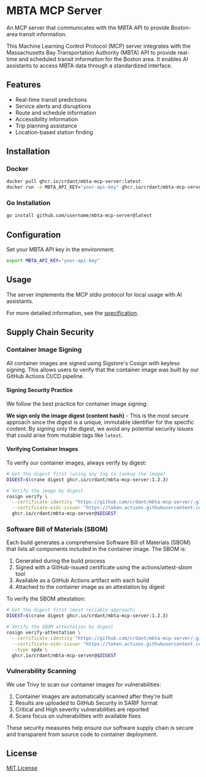 # MBTA MCP Server

An MCP server that communicates with the MBTA API to provide Boston-area transit information.

This Machine Learning Control Protocol (MCP) server integrates with the Massachusetts Bay Transportation Authority (MBTA) API to provide real-time and scheduled transit information for the Boston area. It enables AI assistants to access MBTA data through a standardized interface.

## Features

- Real-time transit predictions
- Service alerts and disruptions
- Route and schedule information
- Accessibility information
- Trip planning assistance
- Location-based station finding

## Installation

### Docker

```bash
docker pull ghcr.io/crdant/mbta-mcp-server:latest
docker run -e MBTA_API_KEY="your-api-key" ghcr.io/crdant/mbta-mcp-server:latest
```

### Go Installation

```bash
go install github.com/username/mbta-mcp-server@latest
```

## Configuration

Set your MBTA API key in the environment:

```bash
export MBTA_API_KEY="your-api-key"
```

## Usage

The server implements the MCP stdio protocol for local usage with AI assistants.

For more detailed information, see the [specification](spec.md).

## Supply Chain Security

### Container Image Signing

All container images are signed using Sigstore's Cosign with keyless signing. This allows users to verify that the container image was built by our GitHub Actions CI/CD pipeline.

#### Signing Security Practice

We follow the best practice for container image signing:

**We sign only the image digest (content hash)** - This is the most secure approach since the digest is a unique, immutable identifier for the specific content. By signing only the digest, we avoid any potential security issues that could arise from mutable tags like `latest`.

#### Verifying Container Images

To verify our container images, always verify by digest:

```bash
# Get the digest first (using any tag to lookup the image)
DIGEST=$(crane digest ghcr.io/crdant/mbta-mcp-server:1.2.3)

# Verify the image by digest
cosign verify \
  --certificate-identity "https://github.com/crdant/mbta-mcp-server/.github/workflows/build.yml@refs/heads/main" \
  --certificate-oidc-issuer "https://token.actions.githubusercontent.com" \
  ghcr.io/crdant/mbta-mcp-server@$DIGEST
```

### Software Bill of Materials (SBOM)

Each build generates a comprehensive Software Bill of Materials (SBOM) that lists all components included in the container image. The SBOM is:

1. Generated during the build process
2. Signed with a GitHub-issued certificate using the actions/attest-sbom tool
3. Available as a GitHub Actions artifact with each build
4. Attached to the container image as an attestation by digest

To verify the SBOM attestation:

```bash
# Get the digest first (most reliable approach)
DIGEST=$(crane digest ghcr.io/crdant/mbta-mcp-server:1.2.3)

# Verify the SBOM attestation by digest
cosign verify-attestation \
  --certificate-identity "https://github.com/crdant/mbta-mcp-server/.github/workflows/build.yml@refs/heads/main" \
  --certificate-oidc-issuer "https://token.actions.githubusercontent.com" \
  --type spdx \
  ghcr.io/crdant/mbta-mcp-server@$DIGEST
```

### Vulnerability Scanning

We use Trivy to scan our container images for vulnerabilities:

1. Container images are automatically scanned after they're built
2. Results are uploaded to GitHub Security in SARIF format
3. Critical and High severity vulnerabilities are reported
4. Scans focus on vulnerabilities with available fixes

These security measures help ensure our software supply chain is secure and transparent from source code to container deployment.

## License

[MIT License](LICENSE)